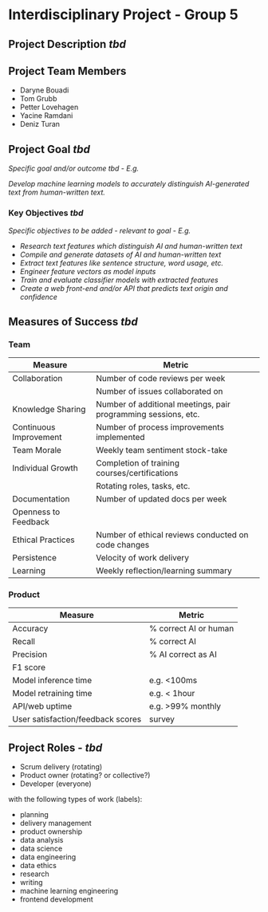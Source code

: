 # Interdisciplinary Project - Group 5

## Project Description *tbd*

## Project Team Members

* Daryne Bouadi
* Tom Grubb
* Petter Lovehagen
* Yacine Ramdani
* Deniz Turan

## Project Goal *tbd*

*Specific goal and/or outcome tbd - E.g.*

*Develop machine learning models to accurately distinguish AI-generated text from human-written text.*

### Key Objectives *tbd*

*Specific objectives to be added - relevant to goal - E.g.*

* *Research text features which distinguish AI and human-written text*
* *Compile and generate datasets of AI and human-written text*
* *Extract text features like sentence structure, word usage, etc.*
* *Engineer feature vectors as model inputs*
* *Train and evaluate classifier models with extracted features*
* *Create a web front-end and/or API that predicts text origin and confidence*

## Measures of Success *tbd*

### Team

| Measure | Metric |
|-|-|
| Collaboration | Number of code reviews per week |  
|  | Number of issues collaborated on |
| Knowledge Sharing | Number of additional meetings, pair programming sessions, etc. |
| Continuous Improvement | Number of process improvements implemented |  
| Team Morale | Weekly team sentiment stock-take |
| Individual Growth | Completion of training courses/certifications |
|   | Rotating roles, tasks, etc. |
| Documentation | Number of updated docs per week |
| Openness to Feedback |  |
| Ethical Practices | Number of ethical reviews conducted on code changes |  
| Persistence | Velocity of work delivery |
| Learning | Weekly reflection/learning summary |

### Product

| Measure | Metric |
|-|-|  
| Accuracy | % correct AI or human |
| Recall | % correct AI |   
| Precision | % AI correct as AI |
| F1 score |  |
| Model inference time | e.g. <100ms |
| Model retraining time | e.g. < 1hour |  
| API/web uptime | e.g. >99% monthly |
| User satisfaction/feedback scores | survey |

## Project Roles - *tbd*

* Scrum delivery (rotating)
* Product owner (rotating? or collective?)
* Developer (everyone)

with the following types of work (labels):

* planning
* delivery management
* product ownership
* data analysis
* data science
* data engineering
* data ethics
* research
* writing
* machine learning engineering
* frontend development
